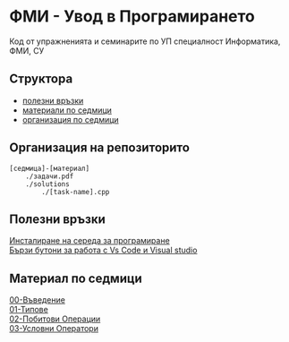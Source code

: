 # ФМИ - Увод в Програмирането
Код от упражненията и семинарите по УП
специалност Информатика, ФМИ, СУ

## Структора
- [полезни връзки](#полезни-връзки)
- [материали по седмици](#материал-по-седмици)
- [организация по седмици](#организация-на-репозиторито)

## Организация на репозиторито
```
[седмица]-[материал]
    ./задачи.pdf
    ./solutions
        ./[task-name].cpp
```


## Полезни връзки
[Инсталиране на середа за програмиране](https://github.com/kirilyotov/ip-2023-24/tree/master/IDE%20setup)<br>
[Бързи бутони за работа с Vs Code и Visual studio]()<br>
## Материал по седмици
[00-Въведение](https://github.com/kirilyotov/ip-2023-24/tree/master/00-introduction)<br>
[01-Типове](https://github.com/kirilyotov/ip-2023-24/tree/master/01-types)<br>
[02-Побитови Операции](https://github.com/kirilyotov/ip-2023-24/tree/master/02-bitwise)<br>
[03-Условни Оператори](https://github.com/kirilyotov/ip-2023-24/tree/master/03-conditionals)
